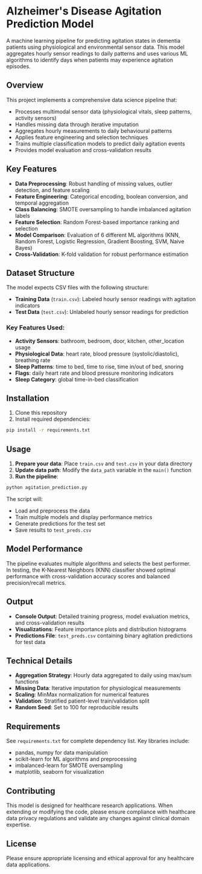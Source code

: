 # Alzheimer's Disease Agitation Prediction Model

A machine learning pipeline for predicting agitation states in dementia patients using physiological and environmental sensor data. This model aggregates hourly sensor readings to daily patterns and uses various ML algorithms to identify days when patients may experience agitation episodes.

## Overview

This project implements a comprehensive data science pipeline that:
- Processes multimodal sensor data (physiological vitals, sleep patterns, activity sensors)
- Handles missing data through iterative imputation
- Aggregates hourly measurements to daily behavioural patterns
- Applies feature engineering and selection techniques
- Trains multiple classification models to predict daily agitation events
- Provides model evaluation and cross-validation results

## Key Features

- **Data Preprocessing**: Robust handling of missing values, outlier detection, and feature scaling
- **Feature Engineering**: Categorical encoding, boolean conversion, and temporal aggregation
- **Class Balancing**: SMOTE oversampling to handle imbalanced agitation labels
- **Feature Selection**: Random Forest-based importance ranking and selection
- **Model Comparison**: Evaluation of 6 different ML algorithms (KNN, Random Forest, Logistic Regression, Gradient Boosting, SVM, Naive Bayes)
- **Cross-Validation**: K-fold validation for robust performance estimation

## Dataset Structure

The model expects CSV files with the following structure:
- **Training Data** (`train.csv`): Labeled hourly sensor readings with agitation indicators
- **Test Data** (`test.csv`): Unlabeled hourly sensor readings for prediction

### Key Features Used:
- **Activity Sensors**: bathroom, bedroom, door, kitchen, other_location usage
- **Physiological Data**: heart rate, blood pressure (systolic/diastolic), breathing rate
- **Sleep Patterns**: time to bed, time to rise, time in/out of bed, snoring
- **Flags**: daily heart rate and blood pressure monitoring indicators
- **Sleep Category**: global time-in-bed classification

## Installation

1. Clone this repository
2. Install required dependencies:
```bash
pip install -r requirements.txt
```

## Usage

1. **Prepare your data**: Place `train.csv` and `test.csv` in your data directory
2. **Update data path**: Modify the `data_path` variable in the `main()` function
3. **Run the pipeline**:
```bash
python agitation_prediction.py
```

The script will:
- Load and preprocess the data
- Train multiple models and display performance metrics
- Generate predictions for the test set
- Save results to `test_preds.csv`

## Model Performance

The pipeline evaluates multiple algorithms and selects the best performer. In testing, the K-Nearest Neighbors (KNN) classifier showed optimal performance with cross-validation accuracy scores and balanced precision/recall metrics.

## Output

- **Console Output**: Detailed training progress, model evaluation metrics, and cross-validation results
- **Visualizations**: Feature importance plots and distribution histograms
- **Predictions File**: `test_preds.csv` containing binary agitation predictions for test data

## Technical Details

- **Aggregation Strategy**: Hourly data aggregated to daily using max/sum functions
- **Missing Data**: Iterative imputation for physiological measurements
- **Scaling**: MinMax normalization for numerical features
- **Validation**: Stratified patient-level train/validation split
- **Random Seed**: Set to 100 for reproducible results

## Requirements

See `requirements.txt` for complete dependency list. Key libraries include:
- pandas, numpy for data manipulation
- scikit-learn for ML algorithms and preprocessing
- imbalanced-learn for SMOTE oversampling
- matplotlib, seaborn for visualization

## Contributing

This model is designed for healthcare research applications. When extending or modifying the code, please ensure compliance with healthcare data privacy regulations and validate any changes against clinical domain expertise.

## License

Please ensure appropriate licensing and ethical approval for any healthcare data applications.
